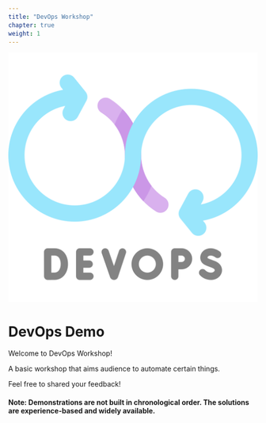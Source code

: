 ```yaml
---
title: "DevOps Workshop"
chapter: true
weight: 1
---
```


![DevOps](/images/devops.png?width=20pc)

# DevOps Demo

Welcome to DevOps Workshop!

A basic workshop that aims audience to automate certain things.


Feel free to shared your feedback!

#### Note: Demonstrations are not built in chronological order. The solutions are experience-based and widely available.
